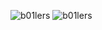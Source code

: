 ![b01lers](https://ctf.neilhommes.xyz/?teamid=11464&theme=light)
![b01lers](https://ctf.neilhommes.xyz/?teamid=11464&theme=dark)
